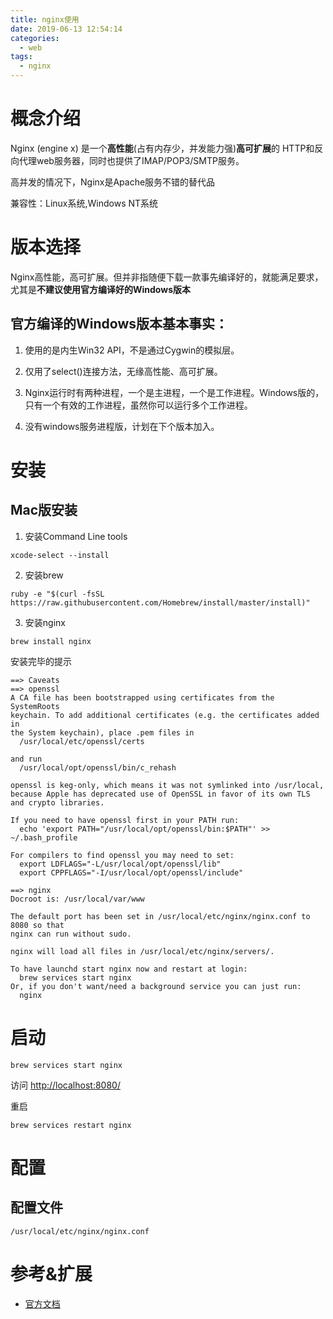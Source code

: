 ```yaml
---
title: nginx使用
date: 2019-06-13 12:54:14
categories:
  - web
tags:
  - nginx
---
```


# 概念介绍

Nginx (engine x) 是一个**高性能**(占有内存少，并发能力强)**高可扩展**的 HTTP和反向代理web服务器，同时也提供了IMAP/POP3/SMTP服务。

高并发的情况下，Nginx是Apache服务不错的替代品

兼容性：Linux系统,Windows NT系统

# 版本选择

Nginx高性能，高可扩展。但并非指随便下载一款事先编译好的，就能满足要求，尤其是**不建议使用官方编译好的Windows版本**

## 官方编译的Windows版本基本事实：

1. 使用的是内生Win32 API，不是通过Cygwin的模拟层。

2. 仅用了select()连接方法，无缘高性能、高可扩展。

3. Nginx运行时有两种进程，一个是主进程，一个是工作进程。Windows版的，只有一个有效的工作进程，虽然你可以运行多个工作进程。

4. 没有windows服务进程版，计划在下个版本加入。


# 安装

## Mac版安装

1. 安装Command Line tools

`xcode-select --install`

2. 安装brew

`ruby -e "$(curl -fsSL https://raw.githubusercontent.com/Homebrew/install/master/install)"`

3. 安装nginx

`brew install nginx`

安装完毕的提示

```
==> Caveats
==> openssl
A CA file has been bootstrapped using certificates from the SystemRoots
keychain. To add additional certificates (e.g. the certificates added in
the System keychain), place .pem files in
  /usr/local/etc/openssl/certs

and run
  /usr/local/opt/openssl/bin/c_rehash

openssl is keg-only, which means it was not symlinked into /usr/local,
because Apple has deprecated use of OpenSSL in favor of its own TLS and crypto libraries.

If you need to have openssl first in your PATH run:
  echo 'export PATH="/usr/local/opt/openssl/bin:$PATH"' >> ~/.bash_profile

For compilers to find openssl you may need to set:
  export LDFLAGS="-L/usr/local/opt/openssl/lib"
  export CPPFLAGS="-I/usr/local/opt/openssl/include"

==> nginx
Docroot is: /usr/local/var/www

The default port has been set in /usr/local/etc/nginx/nginx.conf to 8080 so that
nginx can run without sudo.

nginx will load all files in /usr/local/etc/nginx/servers/.

To have launchd start nginx now and restart at login:
  brew services start nginx
Or, if you don't want/need a background service you can just run:
  nginx

```

# 启动

`brew services start nginx`

访问 [http://localhost:8080/](http://localhost:8080/)

重启

`brew services restart nginx`
# 配置

## 配置文件

`/usr/local/etc/nginx/nginx.conf`

# 参考&扩展

- [官方文档](http://nginx.org/en/)



